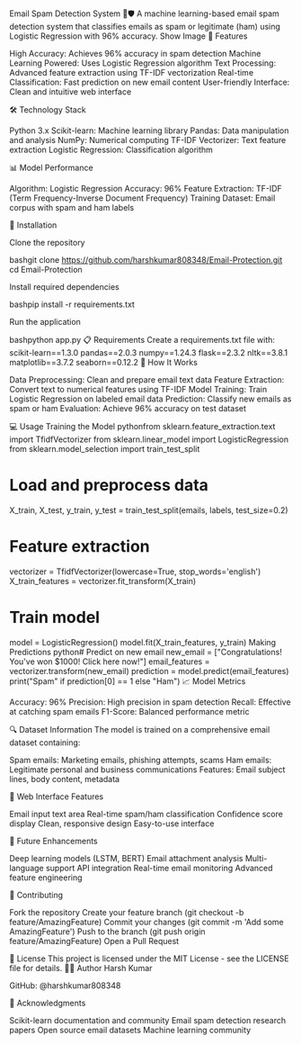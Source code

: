 Email Spam Detection System 📧🛡️
A machine learning-based email spam detection system that classifies emails as spam or legitimate (ham) using Logistic Regression with 96% accuracy.
Show Image
🚀 Features

High Accuracy: Achieves 96% accuracy in spam detection
Machine Learning Powered: Uses Logistic Regression algorithm
Text Processing: Advanced feature extraction using TF-IDF vectorization
Real-time Classification: Fast prediction on new email content
User-friendly Interface: Clean and intuitive web interface

🛠️ Technology Stack

Python 3.x
Scikit-learn: Machine learning library
Pandas: Data manipulation and analysis
NumPy: Numerical computing
TF-IDF Vectorizer: Text feature extraction
Logistic Regression: Classification algorithm

📊 Model Performance

Algorithm: Logistic Regression
Accuracy: 96%
Feature Extraction: TF-IDF (Term Frequency-Inverse Document Frequency)
Training Dataset: Email corpus with spam and ham labels

🔧 Installation

Clone the repository

bashgit clone https://github.com/harshkumar808348/Email-Protection.git
cd Email-Protection

Install required dependencies

bashpip install -r requirements.txt

Run the application

bashpython app.py
📋 Requirements
Create a requirements.txt file with:
scikit-learn==1.3.0
pandas==2.0.3
numpy==1.24.3
flask==2.3.2
nltk==3.8.1
matplotlib==3.7.2
seaborn==0.12.2
🎯 How It Works

Data Preprocessing: Clean and prepare email text data
Feature Extraction: Convert text to numerical features using TF-IDF
Model Training: Train Logistic Regression on labeled email data
Prediction: Classify new emails as spam or ham
Evaluation: Achieve 96% accuracy on test dataset

💻 Usage
Training the Model
pythonfrom sklearn.feature_extraction.text import TfidfVectorizer
from sklearn.linear_model import LogisticRegression
from sklearn.model_selection import train_test_split

# Load and preprocess data
X_train, X_test, y_train, y_test = train_test_split(emails, labels, test_size=0.2)

# Feature extraction
vectorizer = TfidfVectorizer(lowercase=True, stop_words='english')
X_train_features = vectorizer.fit_transform(X_train)

# Train model
model = LogisticRegression()
model.fit(X_train_features, y_train)
Making Predictions
python# Predict on new email
new_email = ["Congratulations! You've won $1000! Click here now!"]
email_features = vectorizer.transform(new_email)
prediction = model.predict(email_features)
print("Spam" if prediction[0] == 1 else "Ham")
📈 Model Metrics

Accuracy: 96%
Precision: High precision in spam detection
Recall: Effective at catching spam emails
F1-Score: Balanced performance metric

🔍 Dataset Information
The model is trained on a comprehensive email dataset containing:

Spam emails: Marketing emails, phishing attempts, scams
Ham emails: Legitimate personal and business communications
Features: Email subject lines, body content, metadata

🎨 Web Interface Features

Email input text area
Real-time spam/ham classification
Confidence score display
Clean, responsive design
Easy-to-use interface

🚦 Future Enhancements

 Deep learning models (LSTM, BERT)
 Email attachment analysis
 Multi-language support
 API integration
 Real-time email monitoring
 Advanced feature engineering

📝 Contributing

Fork the repository
Create your feature branch (git checkout -b feature/AmazingFeature)
Commit your changes (git commit -m 'Add some AmazingFeature')
Push to the branch (git push origin feature/AmazingFeature)
Open a Pull Request

📄 License
This project is licensed under the MIT License - see the LICENSE file for details.
👨‍💻 Author
Harsh Kumar

GitHub: @harshkumar808348

🙏 Acknowledgments

Scikit-learn documentation and community
Email spam detection research papers
Open source email datasets
Machine learning community
